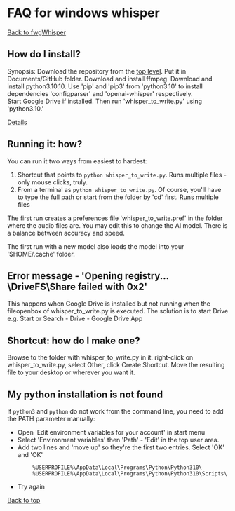 # FAQ for windows whisper
[Back to fwgWhisper](../README.md)

## How do I install?
Synopsis:  Download the repository from the [top level](../README.md).   Put it in Documents/GitHub folder.
Download and install ffmpeg.   Download and install python3.10.10.  Use 'pip' and 'pip3' from
'python3.10' to install dependencies 'configparser' and 'openai-whisper' respectively.  
Start Google Drive if installed.  Then run 'whisper_to_write.py' using 'python3.10.'

[Details](INSTALL_windows.md)


## Running it:  how?
You can run it two ways from easiest to hardest:
1. Shortcut that points to `python whisper_to_write.py`.  Runs multiple files - only mouse clicks, truly.
2. From a terminal as `python whisper_to_write.py`.   Of course, you'll have to type the full path or start from the folder by 'cd' first.  Runs multiple files

The first run creates a preferences file 'whisper_to_write.pref' in the folder where the audio files are.   You may edit this to change the AI model.   There is a balance between accuracy and speed.

The first run with a new model also loads the model into your '$HOME/.cache' folder.


## Error message - 'Opening registry... \DriveFS\Share failed with 0x2'
This happens when Google Drive is installed but not running when the fileopenbox of whisper_to_write.py is executed.
The solution is to start Drive e.g. Start or Search - Drive - Google Drive App


## Shortcut:  how do I make one?
Browse to the folder with whisper_to_write.py in it.  right-click on whisper_to_write.py, select Other, click Create Shortcut.   Move the
resulting file to your desktop or wherever you want it.


## My python installation is not found
If `python3` and `python` do not work from the command line, you need to add the PATH parameter manually:
   - Open 'Edit environment variables for your account' in start menu
   - Select 'Environment variables' then 'Path' - 'Edit' in the top user area. 
   - Add two lines and 'move up' so they're the first two entries.  Select 'OK' and 'OK'
```
        %USERPROFILE%\AppData\Local\Programs\Python\Python310\
        %USERPROFILE%\AppData\Local\Programs\Python\Python310\Scripts\
```
   - Try again

[Back to top](../README.md)
